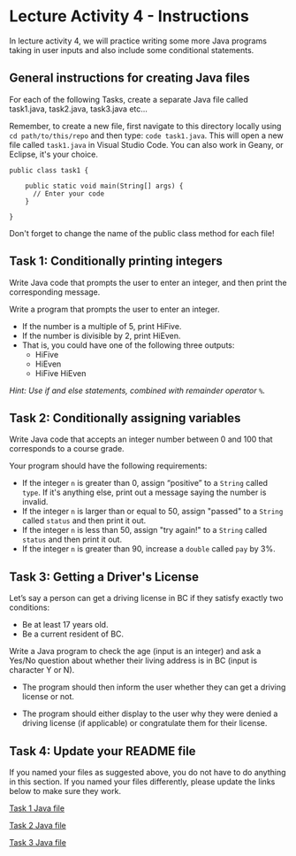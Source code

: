 # Lecture Activity 4 - Instructions

In lecture activity 4, we will practice writing some more Java programs taking in user inputs and also include some conditional statements. 

## General instructions for creating Java files

For each of the following Tasks, create a separate Java file called task1.java, task2.java, task3.java etc... 

Remember, to create a new file, first navigate to this directory locally using `cd path/to/this/repo` and then type: `code task1.java`.
This will open a new file called `task1.java` in Visual Studio Code.
You can also work in Geany, or Eclipse, it's your choice.


```
public class task1 {

	public static void main(String[] args) {
	  // Enter your code
	}
  
}
```

Don't forget to change the name of the public class method for each file!

## Task 1: Conditionally printing integers

Write Java code that prompts the user to enter an integer, and then print the corresponding message.

Write a program that prompts the user to enter an integer. 

- If the number is a multiple of 5, print HiFive. 
- If the number is divisible by 2, print HiEven.
- That is, you could have one of the following three outputs:
	- HiFive
	- HiEven
	- HiFive HiEven

*Hint: Use if and else statements, combined with remainder operator `%`.*

## Task 2: Conditionally assigning variables

Write Java code that accepts an integer number between 0 and 100 that corresponds to a course grade. 

Your program should have the following requirements:

- If the integer `n` is greater than 0, assign “positive” to a `String` called `type`. If it's anything else, print out a message saying the number is invalid.
- If the integer `n` is larger than or equal to 50, 
assign "passed" to a `String` called `status` and then print it out.
- If the integer `n` is less than 50, assign "try again!" to a `String` called `status` and then print it out.
- If the integer `n` is greater than 90, increase a `double` called `pay` by 3%.

## Task 3: Getting a Driver's License

Let’s say a person can get a driving license in BC if they satisfy exactly two conditions: 

- Be at least 17 years old.
- Be a current resident of BC.

Write a Java program to check the age (input is an integer) and ask a Yes/No question about whether their living address is in BC (input is character Y or N).

- The program should then inform the user whether they can get a driving license or not.

- The program should either display to the user why they were denied a driving license (if applicable) or congratulate them for their license.
 
## Task 4: Update your README file 

If you named your files as suggested above, you do not have to do anything in this section.
If you named your files differently, please update the links below to make sure they work.

[Task 1 Java file](./task1.java)

[Task 2 Java file](./task2.java)

[Task 3 Java file](./task3.java)
